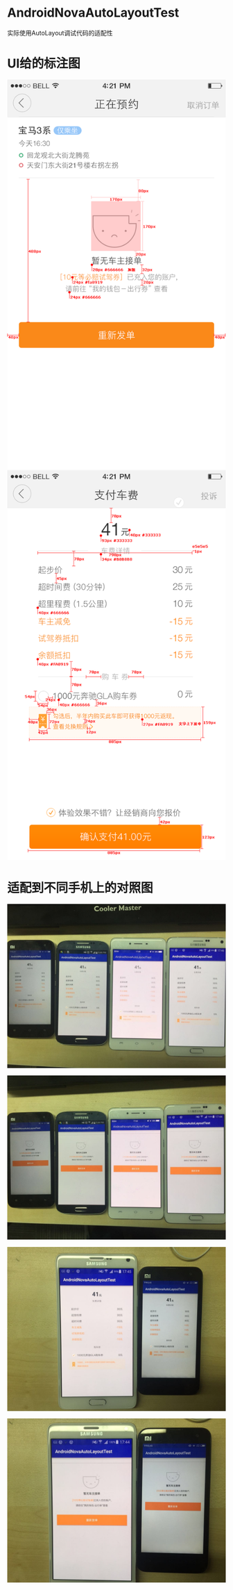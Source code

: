 # AndroidNovaAutoLayoutTest

实际使用AutoLayout调试代码的适配性

# UI给的标注图
![](https://raw.githubusercontent.com/supengchao/AndroidNovaAutoLayoutTest/master/720.png)
![](https://raw.githubusercontent.com/supengchao/AndroidNovaAutoLayoutTest/master/0203.png)
# 适配到不同手机上的对照图
![](https://raw.githubusercontent.com/supengchao/AndroidNovaAutoLayoutTest/master/785602171693993604.jpg )

![](https://raw.githubusercontent.com/supengchao/AndroidNovaAutoLayoutTest/master/97096496742385666.jpg)

![](https://raw.githubusercontent.com/supengchao/AndroidNovaAutoLayoutTest/master/58279259734074277.jpg)

![](https://raw.githubusercontent.com/supengchao/AndroidNovaAutoLayoutTest/master/702518165767784014.jpg)
